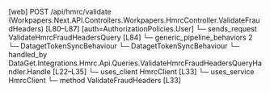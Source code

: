 [web] POST /api/hmrc/validate  (Workpapers.Next.API.Controllers.Workpapers.HmrcController.ValidateFraudHeaders)  [L80–L87] [auth=AuthorizationPolicies.User]
  └─ sends_request ValidateHmrcFraudHeadersQuery [L84]
    └─ generic_pipeline_behaviors 2
      └─ DatagetTokenSyncBehaviour
      └─ DatagetTokenSyncBehaviour
    └─ handled_by DataGet.Integrations.Hmrc.Api.Queries.ValidateHmrcFraudHeadersQueryHandler.Handle [L22–L35]
      └─ uses_client HmrcClient [L33]
      └─ uses_service HmrcClient
        └─ method ValidateFraudHeaders [L33]

